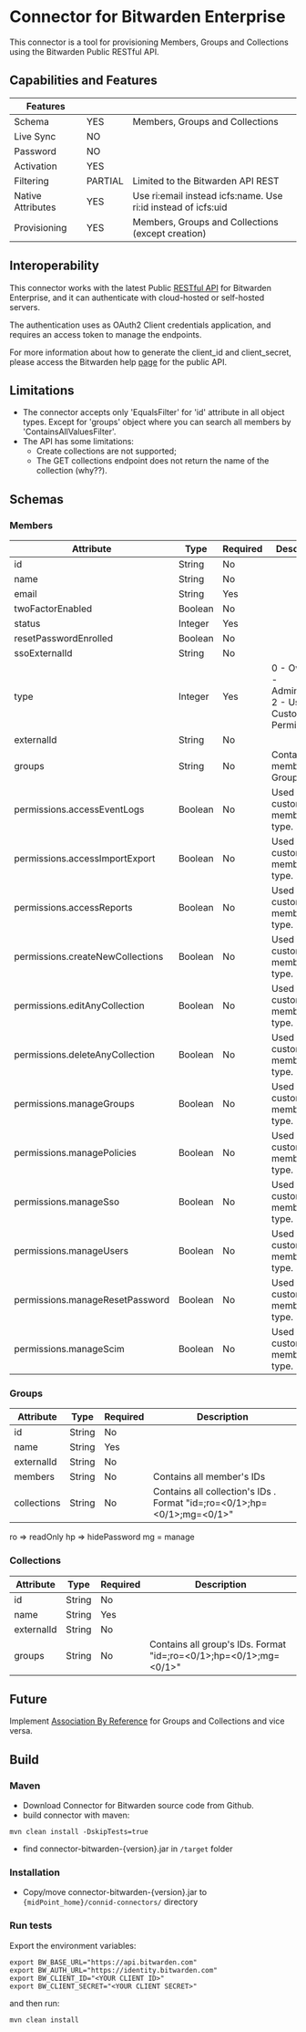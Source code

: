 # Connector for Bitwarden Enterprise

This connector is a tool for provisioning Members, Groups and Collections using the Bitwarden Public RESTful API.

## Capabilities and Features

| Features          |         |                                                               |
|-------------------|---------|---------------------------------------------------------------|
| Schema            | YES     | Members, Groups and Collections                               |
| Live Sync         | NO      |                                                               |
| Password          | NO      |                                                               |
| Activation        | YES     |                                                               |
| Filtering         | PARTIAL | Limited to the Bitwarden API REST                             |
| Native Attributes | YES     | Use ri:email instead icfs:name. Use ri:id instead of icfs:uid |
| Provisioning      | YES     | Members, Groups and Collections (except creation)             |

## Interoperability

This connector works with the latest Public [RESTful API](https://bitwarden.com/help/api/) for Bitwarden Enterprise, and it can authenticate with cloud-hosted or self-hosted servers.

The authentication uses as OAuth2 Client credentials application, and requires an access token to manage the endpoints.

For more information about how to generate the client_id and client_secret, please access the Bitwarden help [page](https://bitwarden.com/help/public-api/) for the public API.

## Limitations

- The connector accepts only 'EqualsFilter' for 'id' attribute in all object types. Except for 'groups' object where you can search all members by 'ContainsAllValuesFilter'.
- The API has some limitations:
  - Create collections are not supported;
  - The GET collections endpoint does not return the name of the collection (why??).

## Schemas

### Members

  | Attribute                        | Type    | Required | Description                                                   |
  |----------------------------------|---------|----------|---------------------------------------------------------------|
  | id                               | String  | No       |                                                               |
  | name                             | String  | No       |                                                               |
  | email                            | String  | Yes      |                                                               |
  | twoFactorEnabled                 | Boolean | No       |                                                               |
  | status                           | Integer | Yes      |                                                               |
  | resetPasswordEnrolled            | Boolean | No       |                                                               |
  | ssoExternalId                    | String  | No       |                                                               |
  | type                             | Integer | Yes      | 0 - Owner, 1 - Administrator, 2 - User, 3 - Custom Permission |
  | externalId                       | String  | No       |                                                               |
  | groups                           | String  | No       | Contains all member's Group IDs                               |
  | permissions.accessEventLogs      | Boolean | No       | Used only for custom members type.                            |
  | permissions.accessImportExport   | Boolean | No       | Used only for custom members type.                            |
  | permissions.accessReports        | Boolean | No       | Used only for custom members type.                            |
  | permissions.createNewCollections | Boolean | No       | Used only for custom members type.                            |
  | permissions.editAnyCollection    | Boolean | No       | Used only for custom members type.                            |
  | permissions.deleteAnyCollection  | Boolean | No       | Used only for custom members type.                            |
  | permissions.manageGroups         | Boolean | No       | Used only for custom members type.                            |
  | permissions.managePolicies       | Boolean | No       | Used only for custom members type.                            |
  | permissions.manageSso            | Boolean | No       | Used only for custom members type.                            |
  | permissions.manageUsers          | Boolean | No       | Used only for custom members type.                            |
  | permissions.manageResetPassword  | Boolean | No       | Used only for custom members type.                            |
  | permissions.manageScim           | Boolean | No       | Used only for custom members type.                            |

### Groups

| Attribute   | Type    | Required | Description                                                                              |
|-------------|---------|----------|------------------------------------------------------------------------------------------|
| id          | String  | No       |                                                                                          |
| name        | String  | Yes      |                                                                                          |
| externalId  | String  | No       |                                                                                          |
| members     | String  | No       | Contains all member's IDs                                                                |
| collections | String  | No       | Contains all collection's IDs . Format "id=<collection guid>;ro=<0/1>;hp=<0/1>;mg=<0/1>" |

ro => readOnly
hp => hidePassword
mg = manage

### Collections

| Attribute  | Type    | Required | Description                                                                   |
|------------|---------|----------|-------------------------------------------------------------------------------|
| id         | String  | No       |                                                                               |
| name       | String  | Yes      |                                                                               |
| externalId | String  | No       |                                                                               |
| groups     | String  | No       | Contains all group's IDs. Format "id=<group guid>;ro=<0/1>;hp=<0/1>;mg=<0/1>" |


## Future

Implement [Association By Reference](https://docs.evolveum.com/midpoint/devel/design/associations-4.9/) for Groups and Collections and vice versa.

## Build

### Maven

* Download Connector for Bitwarden source code from Github.
* build connector with maven:
```
mvn clean install -DskipTests=true
```
* find connector-bitwarden-{version}.jar in ```/target``` folder

### Installation

* Copy/move connector-bitwarden-{version}.jar to ```{midPoint_home}/connid-connectors/``` directory

### Run tests

Export the environment variables:

```
export BW_BASE_URL="https://api.bitwarden.com"
export BW_AUTH_URL="https://identity.bitwarden.com"
export BW_CLIENT_ID="<YOUR CLIENT ID>"
export BW_CLIENT_SECRET="<YOUR CLIENT SECRET>"
```

and then run:

```bash
mvn clean install
```
